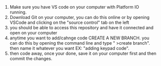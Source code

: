 1. Make sure you have VS code on your computer with Platform IO running.
2. Download Git on your computer, you can do this online or by opening VSCode and clicking on the "source control" tab on the left
3. you should be able to access this repository and have it connected and open on your computer
4. anytime you want to add/cahnge code CREATE A NEW BRANCH. you can do this by opening the command line and type " >create branch".
   then name it whatever you want EX: "adding keypad code".
5. then code away, once your done, save it on your computer first and then commit the changes. 
